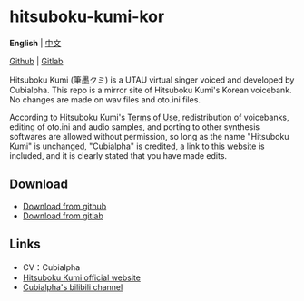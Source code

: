 # hitsuboku-kumi-kor

**English** | [中文](README_zh.md)

[Github](https://github.com/oxygen-dioxide/hitsuboku-kumi-kor-mirror) | 
[Gitlab](https://gitlab.com/oxygen-dioxide/hitsuboku-kumi-kor-mirror)

Hitsuboku Kumi (筆墨クミ) is a UTAU virtual singer voiced and developed by Cubialpha. This repo is a mirror site of Hitsuboku Kumi's Korean voicebank. No changes are made on wav files and oto.ini files.

According to Hitsuboku Kumi's [Terms of Use](license.md), redistribution of voicebanks, editing of oto.ini and audio samples, and porting to other synthesis softwares are allowed without permission, so long as the name "Hitsuboku Kumi" is unchanged, "Cubialpha" is credited, a link to [this website](https://cubialpha.wixsite.com/koomstar) is included, and it is clearly stated that you have made edits.

## Download
- [Download from github](https://github.com/oxygen-dioxide/hitsuboku-kumi-kor-mirror/archive/refs/heads/main.zip)
- [Download from gitlab](https://gitlab.com/oxygen-dioxide/hitsuboku-kumi-kor-mirror/-/archive/main/hitsuboku-kumi-kor-mirror-main.zip)
## Links
- CV：Cubialpha
- [Hitsuboku Kumi official website](https://cubialpha.wixsite.com/koomstar)
- [Cubialpha's bilibili channel](https://space.bilibili.com/522152972)
